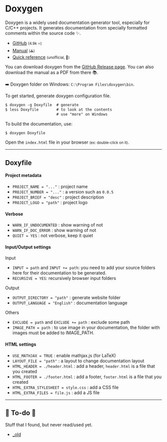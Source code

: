 # Doxygen

<div class="row row-cols-md-2"><div>

Doxygen is a widely used documentation generator tool, especially for C/C++ projects. It generates documentation from specially formatted comments within the source code ✨.

* [GitHub](https://github.com/doxygen/doxygen) <small>(4.9k ⭐)</small>
* [Manual](https://www.doxygen.nl/manual/index.html) <small>(⛪)</small>
* [Quick reference](https://www.mitk.org/images/1/1c/BugSquashingSeminars$2013-07-17-DoxyReference.pdf) <small>(unofficial, 💎)</small>

You can download doxygen from the [GitHub Release page](https://github.com/doxygen/doxygen/releases). You can also download the manual as a PDF from there 📚.

➡️ Doxygen folder on Windows: `C:\Program Files\doxygen\bin`.
</div><div>

To get started, generate doxygen configuration file.

```ps
$ doxygen -g Doxyfile  # generate
$ less Doxyfile        # to look at the contents 
                       # use "more" on Windows
```

To build the documentation, use:

```ps
$ doxygen Doxyfile
```

Open the `index.html` file in your browser <small>(ex: double-click on it)</small>.
</div></div>

<hr class="sep-both">

## Doxyfile

<div class="row row-cols-md-2"><div>

#### Project metadata

* `PROJECT_NAME = "..."` : project name
* `PROJECT_NUMBER = "..."` : a version such as `0.0.5`
* `PROJECT_BRIEF = "desc"` : project description
* `PROJECT_LOGO = "path"` : project logo

#### Verbose

* `WARN_IF_UNDOCUMENTED` : show warning of not
* `WARN_IF_DOC_ERROR` : show warning of not
* `QUIET = YES` : not verbose, keep it quiet
</div><div>

#### Input/Output settings

Input

* `INPUT = path` and `INPUT += path`: you need to add your source folders here for their documentation to be generated.
* `RECURSIVE = YES`: recursively browser input folders

Output

* `OUTPUT_DIRECTORY = "path"` : generate website folder
* `OUTPUT_LANGUAGE = "English"` : documentation language

Others

* `EXCLUDE = path` and `EXCLUDE += path` : exclude some path
* `IMAGE_PATH = path` : to use image in your documentation, the folder with images must be added to IMAGE_PATH.

#### HTML settings

* `USE_MATHJAX = TRUE` : enable mathjax.js (for LaTeX)
* `LAYOUT_FILE = "path"` : a layout to change documentation layout
* `HTML_HEADER = ./header.html` : add a header, `header.html` is a file that you created
* `HTML_FOOTER = ./footer.html` : add a footer, `footer.html` is a file that you created
* `HTML_EXTRA_STYLESHEET = style.css` : add a CSS file
* `HTML_EXTRA_FILES = file.js` : add a JS file
</div></div>

<hr class="sep-both">

## 👻 To-do 👻

Stuff that I found, but never read/used yet.

<div class="row row-cols-md-2"><div>

* [_old](_old.md)
</div><div>


</div></div>
